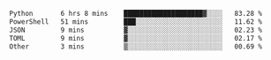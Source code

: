 <!--START_SECTION:waka-->

```txt
Python       6 hrs 8 mins    ████████████████████▓░░░░   83.28 %
PowerShell   51 mins         ███░░░░░░░░░░░░░░░░░░░░░░   11.62 %
JSON         9 mins          ▓░░░░░░░░░░░░░░░░░░░░░░░░   02.23 %
TOML         9 mins          ▓░░░░░░░░░░░░░░░░░░░░░░░░   02.17 %
Other        3 mins          ▒░░░░░░░░░░░░░░░░░░░░░░░░   00.69 %
```

<!--END_SECTION:waka-->
